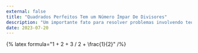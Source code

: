 ```yaml
---
external: false
title: "Quadrados Perfeitos Tem um Número Ímpar De Divisores"
description: "Um importante fato para resolver problemas involvendo teoria dos números."
date: 2023-07-20
---
```


{% latex formula="1 + 2 + 3 / 2 + \\frac{1}{2}" /%}